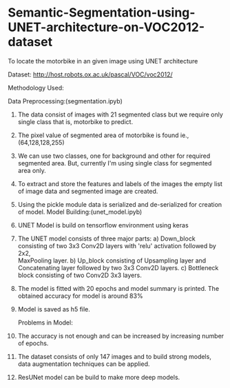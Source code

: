 # Semantic-Segmentation-using-UNET-architecture-on-VOC2012-dataset
To locate the motorbike in an given image using UNET architecture

Dataset: http://host.robots.ox.ac.uk/pascal/VOC/voc2012/

Methodology Used: 

Data Preprocessing:(segmentation.ipyb)
1) The data consist of images with 21 segmented class but we require only single class that is, motorbike to predict.
2) The pixel value of segmented area of motorbike is found ie., (64,128,128,255) 
3) We can use two classes, one for background and other for required segmented area. But, currently I'm  using single class for segmented area only.
4) To extract and store the features and labels of the images the empty list of  image data and segmented image are created.
5) Using the pickle module data is serialized and de-serialized for creation of model.
 	Model Building:(unet_model.ipyb)

1) UNET Model is build on tensorflow environment using keras 
2) The UNET model consists of three major parts:
     a) Down_block consisting of two 3x3 Conv2D layers with 'relu' activation followed by 2x2,     
         MaxPooling layer.
     b) Up_block consisting of Upsampling layer and Concatenating layer followed by two 3x3 
          Conv2D layers.
     c) Bottleneck block consisting of two Conv2D  3x3 layers. 
3) The model is fitted with 20 epochs and model summary is printed. The obtained accuracy for model is around 83%
4) Model is saved as h5 file.

 	Problems in Model:
1) The accuracy is not enough and can be increased by increasing number of epochs.
2) The dataset consists of only 147 images  and to build strong models, data augmentation techniques can be applied.
3) ResUNet model can be build to make more deep models.
